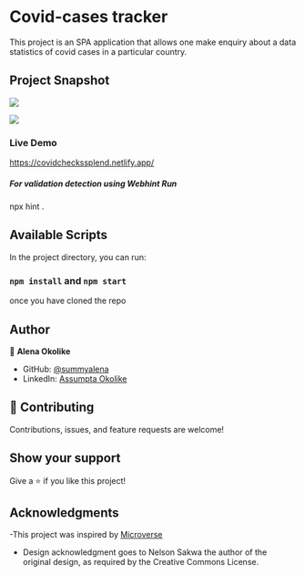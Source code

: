 # Covid-cases tracker

This project is an SPA application that allows one make enquiry about a data statistics of covid cases in a particular country.

## Project Snapshot
![](../../Pictures/SnapshotsWorks/covid.JPG)

![](../../Pictures/SnapshotsWorks/covid2.JPG)
### Live Demo
https://covidcheckssplend.netlify.app/


##### For validation detection using Webhint Run

npx hint .

## Available Scripts

In the project directory, you can run:

### `npm install` and `npm start`
once you have cloned the repo

## Author

👤 **Alena Okolike**

- GitHub: [@summyalena](https://github.com/summyalena)
- LinkedIn: [Assumpta Okolike](https://www.linkedin.com/in/okolike-assumpta/)

## 🤝 Contributing

Contributions, issues, and feature requests are welcome!


## Show your support

Give a ⭐️ if you like this project!

## Acknowledgments
-This project was inspired by [Microverse](https://www.microverse.org)
- Design acknowledgment goes to  Nelson Sakwa the author of the original design, as required by the Creative Commons License.